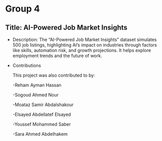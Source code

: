 # Group 4

## Title: AI-Powered Job Market Insights

* Description: The “AI-Powered Job Market Insights” dataset simulates 500 job listings, highlighting AI’s impact on industries through factors like skills, automation risk, and growth     projections. It helps explore employment trends and the future of work.

* Contributions

    This project was also contributed to by:


    -Reham Ayman Hassan

    -Sogoud Ahmed Nour

    -Moataz Samir Abdalshakour

    -Elsayed Abdellatef Elsayed

    -Youssef Mohammed Saber

    -Sara Ahmed Abdelhakem
